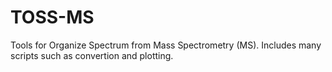 # TOSS-MS
Tools for Organize Spectrum from Mass Spectrometry (MS). Includes many scripts such as convertion and plotting.
